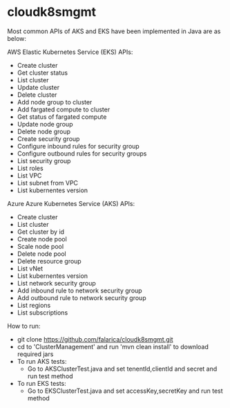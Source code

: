# cloudk8smgmt
Most common APIs of AKS and EKS have been implemented in Java are as below:

AWS Elastic Kubernetes Service (EKS) APIs:
 - Create cluster
 - Get cluster status
 - List cluster
 - Update cluster
 - Delete cluster
 - Add node group to cluster
 - Add fargated compute to cluster
 - Get status of fargated compute
 - Update node group
 - Delete node group
 - Create security group
 - Configure inbound rules for security group
 - Configure outbound rules for security groups
 - List security group
 - List roles
 - List VPC
 - List subnet from VPC
 - List kubernentes version
 
Azure Azure Kubernetes Service (AKS) APIs:
 - Create cluster
 - List cluster
 - Get cluster by id
 - Create node pool
 - Scale node pool
 - Delete node pool
 - Delete resource group
 - List vNet
 - List kubernentes version
 - List network security group
 - Add inbound rule to network security group
 - Add outbound rule to network security group
 - List regions
 - List subscriptions


How to run:
 - git clone https://github.com/falarica/cloudk8smgmt.git
 - cd to 'ClusterManagement' and run 'mvn clean install' to download required jars
 - To run AKS tests:
    - Go to AKSClusterTest.java and set tenentId,clientId and secret and run test method
 - To run EKS tests:
    - Go to EKSClusterTest.java and set accessKey,secretKey and run test method

 
